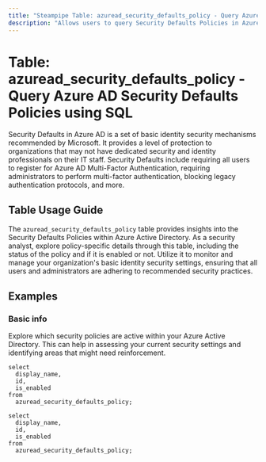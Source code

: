 ```yaml
---
title: "Steampipe Table: azuread_security_defaults_policy - Query Azure AD Security Defaults Policies using SQL"
description: "Allows users to query Security Defaults Policies in Azure AD, specifically providing information about the default security settings in Azure Active Directory (Azure AD)."
---
```


# Table: azuread_security_defaults_policy - Query Azure AD Security Defaults Policies using SQL

Security Defaults in Azure AD is a set of basic identity security mechanisms recommended by Microsoft. It provides a level of protection to organizations that may not have dedicated security and identity professionals on their IT staff. Security Defaults include requiring all users to register for Azure AD Multi-Factor Authentication, requiring administrators to perform multi-factor authentication, blocking legacy authentication protocols, and more.

## Table Usage Guide

The `azuread_security_defaults_policy` table provides insights into the Security Defaults Policies within Azure Active Directory. As a security analyst, explore policy-specific details through this table, including the status of the policy and if it is enabled or not. Utilize it to monitor and manage your organization's basic identity security settings, ensuring that all users and administrators are adhering to recommended security practices.

## Examples

### Basic info
Explore which security policies are active within your Azure Active Directory. This can help in assessing your current security settings and identifying areas that might need reinforcement.

```sql+postgres
select
  display_name,
  id,
  is_enabled
from
  azuread_security_defaults_policy;
```

```sql+sqlite
select
  display_name,
  id,
  is_enabled
from
  azuread_security_defaults_policy;
```